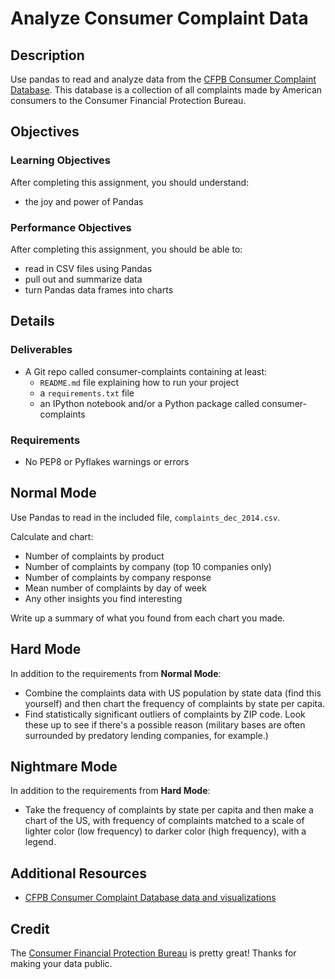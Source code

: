 # Analyze Consumer Complaint Data

## Description

Use pandas to read and analyze data from the [CFPB Consumer Complaint
Database](http://www.consumerfinance.gov/complaintdatabase/). This database is
a collection of all complaints made by American consumers to the Consumer
Financial Protection Bureau.

## Objectives

### Learning Objectives

After completing this assignment, you should understand:

* the joy and power of Pandas

### Performance Objectives

After completing this assignment, you should be able to:

* read in CSV files using Pandas
* pull out and summarize data
* turn Pandas data frames into charts

## Details

### Deliverables

* A Git repo called consumer-complaints containing at least:
  * `README.md` file explaining how to run your project
  * a `requirements.txt` file
  * an IPython notebook and/or a Python package called consumer-complaints

### Requirements

* No PEP8 or Pyflakes warnings or errors

## Normal Mode

Use Pandas to read in the included file, `complaints_dec_2014.csv`.

Calculate and chart:

* Number of complaints by product
* Number of complaints by company (top 10 companies only)
* Number of complaints by company response
* Mean number of complaints by day of week
* Any other insights you find interesting

Write up a summary of what you found from each chart you made.

## Hard Mode

In addition to the requirements from **Normal Mode**:

* Combine the complaints data with US population by state data (find this
  yourself) and then chart the frequency of complaints by state per capita.
* Find statistically significant outliers of complaints by ZIP code. Look these
  up to see if there's a possible reason (military bases are often surrounded
  by predatory lending companies, for example.)

## Nightmare Mode

In addition to the requirements from **Hard Mode**:

* Take the frequency of complaints by state per capita and then make a chart
  of the US, with frequency of complaints matched to a scale of lighter color
  (low frequency) to darker color (high frequency), with a legend.

## Additional Resources

* [CFPB Consumer Complaint Database data and visualizations](http://www.consumerfinance.gov/complaintdatabase/)

## Credit

The [Consumer Financial Protection Bureau](http://www.consumerfinance.gov/) is
pretty great! Thanks for making your data public.
